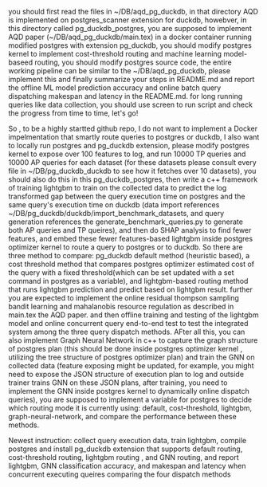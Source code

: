 you should first read the files in ~/DB/aqd_pg_duckdb, in that directory AQD is implemented on postgres_scanner extension for duckdb, howebver, in this directory called pg_duckdb_postgres, you are supposed to implement AQD paper (~/DB/aqd_pg_duckdb/main.tex) in a docker container running modified postgres with extension pg_duckdb, you should modify postgres kernel to implement cost-threshold routing and machine learning model-baseed routing, you should modify postgres source code, the entire working pipeline can be similar to the ~/DB/aqd_pg_duckdb, please implement this and finally summarize your steps in README.md and report the offline ML model prediction accuracy  and online batch query dispatching makespan and latency in the README.md. for long running queries like data collection, you should use screen to run script and check the progress from time to time, let's go!

So , to be a highly startted github repo, I do not want to implement a Docker impelmentation that smartly route queries to postgres or duckdb, I also   want to locally run postgres and pg_duckdb extension, please modify postgres kernel to expose over 100 features to log, and run 10000 TP queries and 10000 AP queries for each dataset (for these datasets please consult every file in ~/DB/pg_duckdb_duckdb to see how it fetches over 10 datasets), you should also do this in this pg_duckdb_postgres, then write a c++ framework of training lightgbm to train on the collected data to predict the log transformed gap between the query execution time on postgres and the same query's execution time on duckdb (data import references ~/DB/pg_duckdb/duckdb/import_benchmark_datasets, and query generation references the generate_benchmark_queries.py to generate both AP queries and TP queires), and then do SHAP analysis to find fewer features, and embed these fewer features-based lightgbm inside postgres optimizer kernel to route a query to postgres or to duckdb. So there are three method to compare: pg_duckdb default method (heuristic based), a cost threshold method that compares postgres optimizer estimated cost of the query with a fixed threshold(which can be set updated with a set command in postgres as a variable), and lightgbm-based routing method that runs lightgbm prediction and predict based on lightgbm result. further you are expected to implement the online residual thompson sampling bandit learning and mahalanobis resource regulation as described in main.tex the AQD paper. and then offline training and testing of the lightgbm model and online concurrent query end-to-end test to test the integrated system among the three query dispatch methods.  AFter all this, you can also implement Graph Neural Network in c++ to capture the graph structure of postgres plan (this should be done inside postgres optimizer kernel , utilizing the tree structure of postgres optimizer plan) and train the GNN on collected data (feature exposing might be updated, for example, you might need to expose the JSON structure of execution plan to log and outside trainer trains GNN on these JSON plans, after training, you need to implement the GNN inside postgres kernel to dynamically online dispatch queries), you are supposed to implement a variable for postgres to decide which routing mode it is currently using: default, cost-threshold, lightgbm, graph-neural-network, and compare the performance between these methods.

Newest instruction: collect query execution data, train lightgbm, compile postgres and install pg_duckdb extension that supports default routing, cost-threshold routing, lightgbm routing , and GNN routing, and report lightgbm, GNN classification accuracy, and makespan and latency when concurrent executing queires comparing the four dispatch methods
